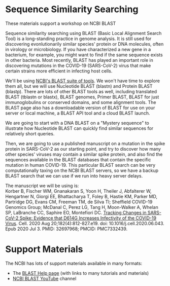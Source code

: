# Sequence Similarity Searching
These materials support a workshop on NCBI BLAST

Sequence similarity searching using BLAST (Basic Local Alignment Search Tool) is a long-standing practice in genome analysis. It is still used for discovering evonlutionarily similar species' protein or DNA molecules, often in virology or microbiology. If you have characterized a new gene in a bacterium, for example, you might want to find if the same sequence exists in other bacteria. Most recently, BLAST has played an important role in discovering mutations in the COVID-19 (SARS-CoV-2) virus that make certain strains more efficient in infecting host cells.  

We'll be using [NCBI's BLAST suite of tools](https://blast.ncbi.nlm.nih.gov/Blast.cgi). We won't have time to explore them all, but we will use Nucleotide BLAST (blastn) and Protein BLAST (blastp). There are lots of other BLAST tools as well, including translated BLAST (tblastn or blastx), BLAST genomes, Primer BLAST, BLAST for just immunoglobulins or conserved domains, and some alignment tools. The BLAST page also has a downloadable version of BLAST for use on your server or local machine, a BLAST API tool and a cloud BLAST launch.

We are going to start with a DNA BLAST on a "Mystery sequence" to illustrate how Nucleotide BLAST can quickly find similar sequences for relatively short queries.  

Then, we are going to use a published manuscript on a mutation in the spike protein in SARS-CoV-2 as our starting point, and try to discover how many other species' viruses may contain a similar spike protein, and also find the sequences available in the BLAST databases that contain the specific mutation in human COVID-19. This particular BLAST search can be very computationally taxing on the NCBI BLAST servers, so we have a backup BLAST search that we can use if we run into heavy server delays.

The manuscript we will be using is:  
Korber B, Fischer WM, Gnanakaran S, Yoon H, Theiler J, Abfalterer W, Hengartner N, Giorgi EE, Bhattacharya T, Foley B, Hastie KM, Parker MD, Partridge DG, Evans CM, Freeman TM, de Silva TI; Sheffield COVID-19 Genomics Group; McDanal C, Perez LG, Tang H, Moon-Walker A, Whelan SP, LaBranche CC, Saphire EO, Montefiori DC. [Tracking Changes in SARS-CoV-2 Spike: Evidence that D614G Increases Infectivity of the COVID-19 Virus](https://pmc.ncbi.nlm.nih.gov/articles/PMC7332439/). Cell. 2020 Aug 20;182(4):812-827.e19. doi: 10.1016/j.cell.2020.06.043. Epub 2020 Jul 3. PMID: 32697968; PMCID: PMC7332439.  

# Support Materials  
The NCBI has lots of support materials available in many formats:  
* The [BLAST Help page](https://blast.ncbi.nlm.nih.gov/doc/blast-help/) (with links to many tutorials and materials)
* [NCBI BLAST YouTube](https://www.youtube.com/playlist?list=PL7dF9e2qSW0azL2xOKAtxDW7QI8UU4XZ6) channel
